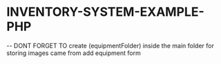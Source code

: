 # INVENTORY-SYSTEM-EXAMPLE-PHP

-- DONT FORGET TO create (equipmentFolder) inside the main folder for storing
images came from add equipment form

